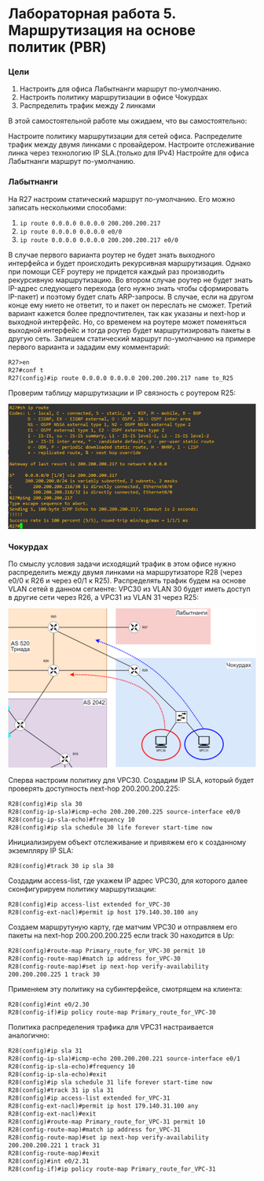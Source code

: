 # Лабораторная работа 5. Маршрутизация на основе политик (PBR) 
### Цели
1. Настроить для офиса Лабытнанги маршрут по-умолчанию.
2. Настроить политику маршрутизации в офисе Чокурдах
3. Распределить трафик между 2 линками

В этой самостоятельной работе мы ожидаем, что вы самостоятельно:

Настроите политику маршрутизации для сетей офиса.
Распределите трафик между двумя линками с провайдером.
Настроите отслеживание линка через технологию IP SLA.(только для IPv4)
Настройте для офиса Лабытнанги маршрут по-умолчанию.

### Лабытнанги
На R27 настроим статический маршрут по-умолчанию. Его можно записать несколькими способами:
1. ```ip route 0.0.0.0 0.0.0.0 200.200.200.217```
2. ```ip route 0.0.0.0 0.0.0.0 e0/0```
3. ```ip route 0.0.0.0 0.0.0.0 200.200.200.217 e0/0```  

В случае первого варианта роутер не будет знать выходного интерфейса и будет происходить рекурсивная маршрутизация. Однако при помощи CEF роутеру не придется каждый раз производить рекурсивную маршрутизацию. Во втором случае роутер не будет знать IP-адрес следующего перехода (его нужно знать чтобы сформировать IP-пакет) и поэтому будет слать ARP-запросы. В случае, если на другом конце ему нието не ответит, то и пакет он переслать не сможет. Третий вариант кажется более предпочтителен, так как указаны и next-hop и выходной интерфейс. Но, со временем на роутере может поменяться выходной интерфейс и тогда роутер будет маршрутизировать пакеты в другую сеть. Запишем статический маршрут по-умолчанию на примере первого варианта и зададим ему комментарий:
```
R27>en
R27#conf t
R27(config)#ip route 0.0.0.0 0.0.0.0 200.200.200.217 name to_R25
```
Проверим таблицу маршрутизации и IP связность с роутером R25:  

![](1.png)

### Чокурдах
По смыслу условия задачи исходящий трафик в этом офисе нужно распределить между двумя линками на маршрутизаторе R28 (через e0/0 к R26 и через e0/1 к R25). Распределять трафик будем на основе VLAN сетей в данном сегменте: VPC30 из VLAN 30 будет иметь доступ в другие сети через R26, а VPC31 из VLAN 31 через R25:

![](topology.png)

Сперва настроим политику для VPC30. Создадим IP SLA, который будет проверять доступность next-hop 200.200.200.225:
```
R28(config)#ip sla 30
R28(config-ip-sla)#icmp-echo 200.200.200.225 source-interface e0/0
R28(config-ip-sla-echo)#frequency 10
R28(config)#ip sla schedule 30 life forever start-time now
```
Инициализируем объект отслеживание и привяжем его к созданному экземпляру IP SLA:
```
R28(config)#track 30 ip sla 30
```
Создадим access-list, где укажем IP адрес VPC30, для которого далее сконфигурируем политику маршрутизации:
```
R28(config)#ip access-list extended for_VPC-30
R28(config-ext-nacl)#permit ip host 179.140.30.100 any
```
Создаем маршрутуную карту, где матчим VPC30 и отправляем его пакеты на next-hop 200.200.200.225 если track 30 находится в Up:
```
R28(config)#route-map Primary_route_for_VPC-30 permit 10
R28(config-route-map)#match ip address for_VPC-30
R28(config-route-map)#set ip next-hop verify-availability 200.200.200.225 1 track 30
```
Применяем эту политику на субинтерфейсе, смотрящем на клиента:
```
R28(config)#int e0/2.30
R28(config-if)#ip policy route-map Primary_route_for_VPC-30
```
Политика распределения трафика для VPC31 настраивается аналогично:
```
R28(config)#ip sla 31
R28(config-ip-sla)#icmp-echo 200.200.200.221 source-interface e0/1
R28(config-ip-sla-echo)#frequency 10
R28(config-ip-sla-echo)#exit
R28(config)#ip sla schedule 31 life forever start-time now
R28(config)#track 31 ip sla 31
R28(config)#ip access-list extended for_VPC-31
R28(config-ext-nacl)#permit ip host 179.140.31.100 any
R28(config-ext-nacl)#exit
R28(config)#route-map Primary_route_for_VPC-31 permit 10
R28(config-route-map)#match ip address for_VPC-31
R28(config-route-map)#set ip next-hop verify-availability 200.200.200.221 1 track 31
R28(config-route-map)#exit
R28(config)#int e0/2.31
R28(config-if)#ip policy route-map Primary_route_for_VPC-31
```
